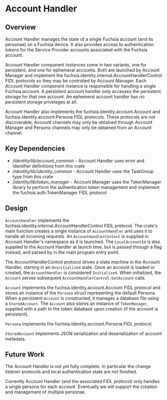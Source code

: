 # Account Handler

## Overview

Account Handler manages the state of a single Fuchsia account (and its personae)
on a Fuchsia device. It also provides access to authentication tokens for the
Service Provider accounts associated with the Fuchsia account.

Account Handler component instances come in two variants, one for persistent,
and one for ephemeral accounts. Both are launched by Account Manager and
implement the fuchsia.identity.internal.AccountHandlerControl FIDL protocols
so they may be controlled by Account Manager. Each Account Handler component
instance is responsible for handling a single Fuchsia account. A persistent
account handler only accesses the persistent storage for that one account.
An ephemeral account handler has no persistent storage priveleges at all.

Account Handler also implements the fuchsia.identity.account.Account and
fuchsia.identity.account.Persona FIDL protocols. These protocols are not
discoverable; Account channels may only be obtained through Account Manager and
Persona channels may only be obtained from an Account channel.


## Key Dependencies

* */identity/lib/account_common* - Account Handler uses error and identifier
  definitions from this crate
* */identity/lib/identity_common* - Account Handler uses the TaskGroup type from
  this crate
* */identity/lib/token_manager* - Account Manager uses the TokenManager library
  to perform the authentication token management and implement the
  fuchsia.auth.TokenManager FIDL protocol


## Design

`AccountHandler` implements the
fuchsia.identity.internal.AccountHandlerControl FIDL protocol. The crate's
main function creates a single instance of `AccountHandler` and uses it to
handle all incoming requests. An `AccountHandlerContext` is supplied in
Account Handler's namespace as it is launched. The `LocalAccountId` is also
supplied to the Account Handler at launch time, but is passed through a flag
instead, and parsed by in the main program entry point.

The AccountHandlerControl protocol drives a state machine in the Account
Handler, starting in an `Uninitialized` state. Once an account is loaded or
created, the `AccountHandler` is considered `Initialized`. When initialized, the
`Account` serves subsequent `AccountHandlerControl.GetAccount` calls.

`Account` implements the fuchsia.identity.account.Account FIDL protocol and
stores an instance of the `Persona` struct representing the default Persona.
When a persistent `Account` is constructed, it manages a database file using a
`StoredAccount`. The `Account` also stores an instance of `TokenManager`,
supplied with a path to the token database upon creation (if the account is
persistent).

`Persona` implements the fuchsia.identity.account.Persona FIDL protocol.

`StoredAccount` implements JSON serialization and deserialization of account
metadata.


## Future Work

The Account Handler is not yet fully complete. In particular the change listener
protocols and local authentication state are not finished.

Currently Account Handler (and the associated FIDL protocol) only handles a
single persona for each account. Eventually we will support the creation and
management of multiple personae.

